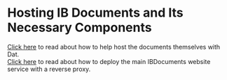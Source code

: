 # Hosting IB Documents and Its Necessary Components

[Click here](./docs/00_P2P-Hosting.md) to read about how to help host the documents themselves with Dat.    
[Click here](./docs/01_IB-Documents-Website.md) to read about how to deploy the main IBDocuments website service with a reverse proxy.